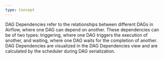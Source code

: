 ```yaml
---
type: Concept
---
```


DAG Dependencies refer to the relationships between different DAGs in Airflow, where one DAG can depend on another. These dependencies can be of two types: triggering, where one DAG triggers the execution of another, and waiting, where one DAG waits for the completion of another. DAG Dependencies are visualized in the DAG Dependencies view and are calculated by the scheduler during DAG serialization.